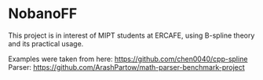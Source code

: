 # NobanoFF
This project is in interest of MIPT students at ERCAFE, using B-spline theory and its practical usage.

Examples were taken from here: https://github.com/chen0040/cpp-spline <br/>
Parser: https://github.com/ArashPartow/math-parser-benchmark-project
